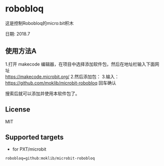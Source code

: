# robobloq

这是控制Robobloq的micro:bit积木
 
日期: 2018.7

## 使用方法A
1.打开 makecode 编辑器，在项目中选择添加软件包，然后在地址栏输入下面网址  
https://makecode.microbit.org/
2.然后添加包：
3.输入：
https://github.com/moklib/microbit-robobloq
回车确认

搜索后就可以添加并使用本软件包了。

## License

MIT

## Supported targets

* for PXT/microbit


```package
robobloq=github:moklib/microbit-robobloq
```
